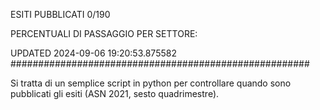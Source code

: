 ESITI PUBBLICATI 0/190 

PERCENTUALI DI PASSAGGIO PER SETTORE:

UPDATED 2024-09-06 19:20:53.875582
###################################################### 

Si tratta di un semplice script in python per controllare quando sono pubblicati gli esiti (ASN 2021, sesto quadrimestre).

